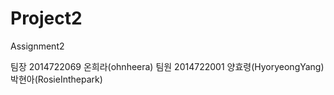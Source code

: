 # Project2

Assignment2<br>

팀장 2014722069 온희라(ohnheera)
팀원 2014722001 양효령(HyoryeongYang) 박현아(RosieInthepark)

